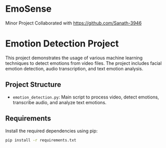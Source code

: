 # EmoSense
Minor Project Collaborated with https://github.com/Sanath-3946

# Emotion Detection Project

This project demonstrates the usage of various machine learning techniques to detect emotions from video files. The project includes facial emotion detection, audio transcription, and text emotion analysis.

## Project Structure

- `emotion_detection.py`: Main script to process video, detect emotions, transcribe audio, and analyze text emotions.

## Requirements

Install the required dependencies using pip:

```bash
pip install -r requirements.txt
